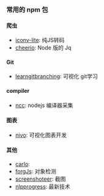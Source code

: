 ### 常用的 npm 包

#### 爬虫

- [iconv-lite](https://github.com/ashtuchkin/iconv-lite): 纯JS转码
- [cheerio](https://cheerio.js.org/): Node 版的 Jq

#### Git
- [learngitbranching](https://learngitbranching.js.org/?demo): 可视化 git学习


#### compiler

- [ncc](https://github.com/zeit/ncc?utm_source=gold_browser_extension): nodejs 编译器采集


#### 图表

- [nivo](https://nivo.rocks): 可视化图表开发

#### 其他

- [carlo](https://github.com/GoogleChromeLabs/carlo?utm_source=gold_browser_extension): 
- [forgJs](https://github.com/oussamahamdaoui/forgJs?utm_source=gold_browser_extension): 对象检测
- [screenshoteer](https://github.com/vladocar/screenshoteer?utm_source=gold_browser_extension): 截图
- [nlpprogress](https://nlpprogress.com): 最新技术
